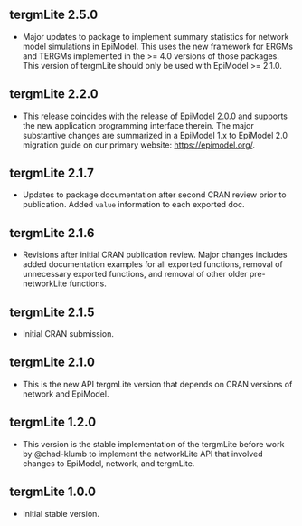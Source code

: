 ## tergmLite 2.5.0

-   Major updates to package to implement summary statistics for network model simulations in EpiModel. This uses the new framework for ERGMs and TERGMs implemented in the \>= 4.0 versions of those packages. This version of tergmLite should only be used with EpiModel \>= 2.1.0.

## tergmLite 2.2.0

-   This release coincides with the release of EpiModel 2.0.0 and supports the new application programming interface therein. The major substantive changes are summarized in a EpiModel 1.x to EpiModel 2.0 migration guide on our primary website: <https://epimodel.org/>.

## tergmLite 2.1.7

-   Updates to package documentation after second CRAN review prior to publication. Added `value` information to each exported doc.

## tergmLite 2.1.6

-   Revisions after initial CRAN publication review. Major changes includes added documentation examples for all exported functions, removal of unnecessary exported functions, and removal of other older pre-networkLite functions.

## tergmLite 2.1.5

-   Initial CRAN submission.

## tergmLite 2.1.0

-   This is the new API tergmLite version that depends on CRAN versions of network and EpiModel.

## tergmLite 1.2.0

-   This version is the stable implementation of the tergmLite before work by @chad-klumb to implement the networkLite API that involved changes to EpiModel, network, and tergmLite.

## tergmLite 1.0.0

-   Initial stable version.
